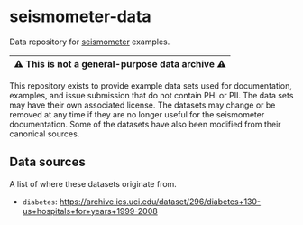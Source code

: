 # seismometer-data
Data repository for [seismometer](http://github.com/epic-open-source/seismometer/) examples.

| :warning: This is not a general-purpose data archive :warning: |
| :---: |

This repository exists to provide example data sets used for documentation, examples, and issue submission that do not contain PHI or PII. The data sets may have their own associated license. 
The datasets may change or be removed at any time if they are no longer useful for the seismometer documentation. Some of the datasets have also been modified from their canonical sources.

Data sources
------------

A list of where these datasets originate from.

- `diabetes`: https://archive.ics.uci.edu/dataset/296/diabetes+130-us+hospitals+for+years+1999-2008

